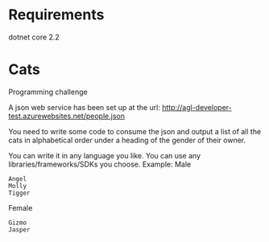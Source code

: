 # Requirements
dotnet core 2.2


# Cats
Programming challenge

A json web service has been set up at the url: http://agl-developer-test.azurewebsites.net/people.json

You need to write some code to consume the json and output a list of all the cats in alphabetical order under a heading of the gender of their owner.

You can write it in any language you like. You can use any libraries/frameworks/SDKs you choose.
Example:
Male

    Angel
    Molly
    Tigger

Female

    Gizmo
    Jasper

